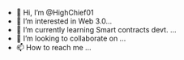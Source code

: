 - 👋 Hi, I’m @HighChief01
- 👀 I’m interested in Web 3.0...
- 🌱 I’m currently learning Smart contracts devt. ...
- 💞️ I’m looking to collaborate on ...
- 📫 How to reach me ...

<!---
HighChief01/HighChief01 is a ✨ special ✨ repository because its `README.md` (this file) appears on your GitHub profile.
You can click the Preview link to take a look at your changes.
--->
